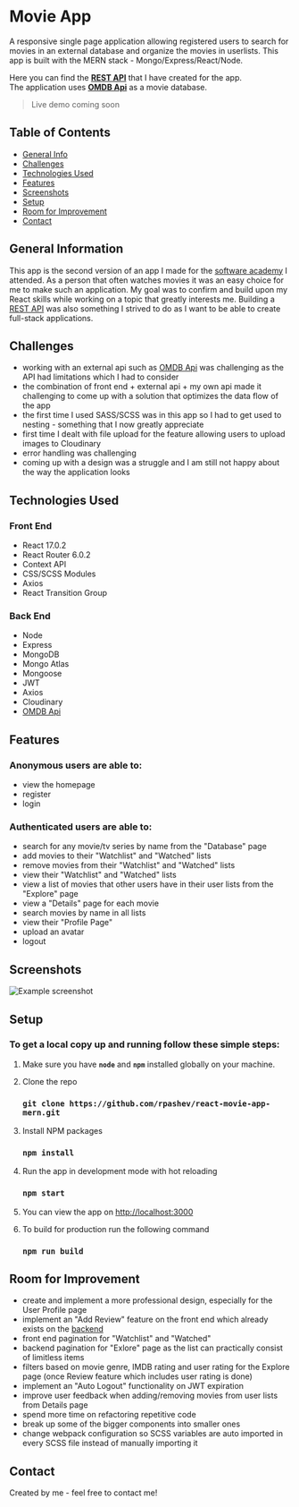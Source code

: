 # Movie App 
A responsive single page application allowing registered users to search for movies in an external database and organize the movies in userlists. This app is built with the MERN stack - Mongo/Express/React/Node.  

Here you can find the **[REST API](https://github.com/rpashev/rest-movie-apps)** that I have created for the app.  
The application uses **[OMDB Api](https://www.omdbapi.com/)** as a movie database.  
> Live demo coming soon

## Table of Contents
* [General Info](#general-information)
* [Challenges](#challenges)
* [Technologies Used](#technologies-used)
* [Features](#features)
* [Screenshots](#screenshots)
* [Setup](#setup)
* [Room for Improvement](#room-for-improvement)
* [Contact](#contact)


## General Information
This app is the second version of an app I made for the [software academy](https://softuni.bg/) I attended. As a person that often watches movies it was an easy choice for me to make such an application. My goal was to confirm and build upon my React skills while working on a topic that greatly interests me. Building a [REST API](https://github.com/rpashev/rest-movie-apps) was also something I strived to do as I want to be able to create full-stack applications.


## Challenges
- working with an external api such as [OMDB Api](https://www.omdbapi.com/) was challenging as the API had limitations which I had to consider
- the combination of front end + external api + my own api made it challenging to come up with a solution that optimizes the data flow of the app
- the first time I used SASS/SCSS was in this app so I had to get used to nesting - something that I now greatly appreciate 
- first time I dealt with file upload for the feature allowing users to upload images to Cloudinary
- error handling was challenging
- coming up with a design was a struggle and I am still not happy about the way the application looks


## Technologies Used  

### Front End
- React 17.0.2
- React Router 6.0.2
- Context API
- CSS/SCSS Modules
- Axios
- React Transition Group  
  
 ### Back End
 - Node
 - Express 
 - MongoDB
 - Mongo Atlas
 - Mongoose
 - JWT
 - Axios
 - Cloudinary
 - [OMDB Api](https://www.omdbapi.com/)


## Features
### Anonymous users are able to:
- view the homepage
- register
- login

### Authenticated users are able to:
- search for any movie/tv series by name from the "Database" page
- add movies to their "Watchlist" and "Watched" lists
- remove movies from their "Watchlist" and "Watched" lists
- view their "Watchlist" and "Watched" lists
- view a list of movies that other users have in their user lists from the "Explore" page
- view a "Details" page for each movie
- search movies by name in all lists
- view their "Profile Page" 
- upload an avatar
- logout


## Screenshots
![Example screenshot](./img/screenshot.png)
<!-- If you have screenshots you'd like to share, include them here. -->


## Setup
### To get a local copy up and running follow these simple steps:

1. Make sure you have **`node`** and **`npm`** installed globally on your machine.  

3. Clone the repo  
    ### `git clone https://github.com/rpashev/react-movie-app-mern.git`  

3. Install NPM packages  
    ### `npm install`    
  
4. Run the app in development mode with hot reloading  
    ### `npm start`  

5. You can view the app on [http://localhost:3000](http://localhost:3000)  
 
7. To build for production run the following command  
    ### `npm run build`


## Room for Improvement
- create and implement a more professional design, especially for the User Profile page
- implement an "Add Review" feature on the front end which already exists on the [backend](https://github.com/rpashev/rest-movie-apps)
- front end pagination for "Watchlist" and "Watched"
- backend pagination for "Exlore" page as the list can practically consist of limitless items
- filters based on movie genre, IMDB rating and user rating for the Explore page (once Review feature which includes user rating is done)
- implement an "Auto Logout" functionality on JWT expiration
- improve user feedback when adding/removing movies from user lists from Details page
- spend more time on refactoring repetitive code
- break up some of the bigger components into smaller ones
- change webpack configuration so SCSS variables are auto imported in every SCSS file instead of manually importing it


## Contact
Created by me - feel free to contact me!
